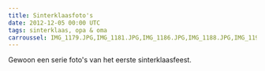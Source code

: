 ```yaml
---
title: Sinterklaasfoto's
date: 2012-12-05 00:00 UTC
tags: sinterklaas, opa & oma
carroussel: IMG_1179.JPG,IMG_1181.JPG,IMG_1186.JPG,IMG_1188.JPG,IMG_1192.JPG,IMG_1194.JPG,IMG_1195.jpg,IMG_1196.jpg,IMG_1197.jpg
---
```

Gewoon een serie foto's van het eerste sinterklaasfeest.

